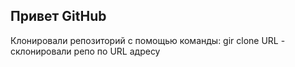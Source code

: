 ## Привет GitHub
Клонировали репозиторий с помощью команды:
gir clone URL - склонировали репо по URL адресу